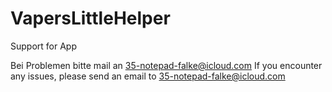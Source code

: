 # VapersLittleHelper
Support for App

Bei Problemen bitte mail an 35-notepad-falke@icloud.com
If you encounter any issues, please send an email to 35-notepad-falke@icloud.com
